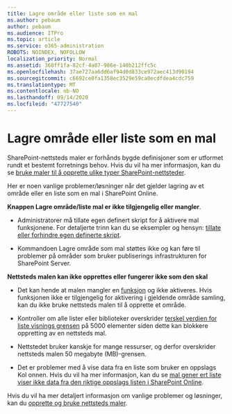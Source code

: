 ```yaml
---
title: Lagre område eller liste som en mal
ms.author: pebaum
author: pebaum
ms.audience: ITPro
ms.topic: article
ms.service: o365-administration
ROBOTS: NOINDEX, NOFOLLOW
localization_priority: Normal
ms.assetid: 368ff1fa-82cf-4a07-986e-140b212ffc5c
ms.openlocfilehash: 37ae727aa6dd6af94d0d833ce972aec413d90194
ms.sourcegitcommit: c6692ce0fa1358ec3529e59ca0ecdfdea4cdc759
ms.translationtype: MT
ms.contentlocale: nb-NO
ms.lasthandoff: 09/14/2020
ms.locfileid: "47727540"
---
```

# <a name="save-site-or-list-as-a-template"></a>Lagre område eller liste som en mal

SharePoint-nettsteds maler er forhånds bygde definisjoner som er utformet rundt et bestemt forretnings behov. Hvis du vil ha mer informasjon, kan du se [bruke maler til å opprette ulike typer SharePoint-nettsteder](https://support.office.com/article/using-templates-to-create-different-kinds-of-sharepoint-sites-449eccec-ff99-4cf3-b62e-dcfee37e8da4).

Her er noen vanlige problemer/løsninger når det gjelder lagring av et område eller en liste som en mal i SharePoint Online.

**Knappen Lagre område/liste mal er ikke tilgjengelig eller mangler**. 

- Administratorer må tillate egen definert skript for å aktivere mal funksjonene. For detaljerte trinn kan du se eksempler og hensyn: [tillate eller forhindre egen definerte skript](https://docs.microsoft.com/sharepoint/allow-or-prevent-custom-script).


- Kommandoen Lagre område som mal støttes ikke og kan føre til problemer på områder som bruker publiserings infrastrukturen for SharePoint Server.


**Nettsteds malen kan ikke opprettes eller fungerer ikke som den skal**

- Det kan hende at malen mangler en [funksjon](https://social.technet.microsoft.com/wiki/contents/articles/14423.sharepoint-2013-existing-features-guid.aspx) og ikke aktiveres. Hvis funksjonen ikke er tilgjengelig for aktivering i gjeldende område samling, kan du ikke bruke nettsteds malen til å opprette et område.


- Kontroller om alle lister eller biblioteker overskrider [terskel verdien for liste visnings grensen](https://support.office.com/article/Manage-large-lists-and-libraries-in-SharePoint-B8588DAE-9387-48C2-9248-C24122F07C59) på 5000 elementer siden dette kan blokkere oppretting av en nettsteds mal.


- Nettstedet bruker kanskje for mange ressurser, og derfor overskrider nettsteds malen 50 megabyte (MB)-grensen.


- Det er problemer med å vise data fra en liste som bruker en oppslags Kol onnen. Hvis du vil ha mer informasjon, kan du se [mal gener ert liste viser ikke data fra den riktige oppslags listen i SharePoint Online](https://docs.microsoft.com/sharepoint/support/lists-and-libraries/template-generated-list-incorrect-data).


Hvis du vil ha mer detaljert informasjon om vanlige problemer og løsninger, kan du [opprette og bruke nettsteds maler](https://support.office.com/article/Create-and-use-site-templates-60371B0F-00E0-4C49-A844-34759EBDD989).

